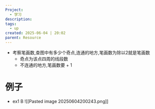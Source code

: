 ```yaml
---
Project:
  - 学习
description:
tags:
  - up
created: 2025-06-04 | 20:02
parent: Resource
---
```

- 考察笔画数,查图中有多少个奇点,连通的地方,笔画数为除以2就是笔画数
	- 奇点为该点四周的线段数
	- 不连通的地方,笔画数要 + 1

# 例子
- ex1 B
![[Pasted image 20250604200243.png]]